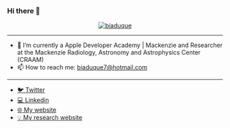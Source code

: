 ### Hi there 👋



<p align="center">
<a data-flickr-embed="true" href="https://www.flickr.com/photos/147494408@N05/51156017346/in/dateposted-public/" title="biaduque"><img src="https://live.staticflickr.com/65535/51156017346_c891ab327d_h.jpg" alt="biaduque"></a>
</p>

***

- 🔭 I’m currently a Apple Developer Academy | Mackenzie and Researcher at the Mackenzie Radiology, Astronomy and Astrophysics Center (CRAAM)
- 📫 How to reach me: biaduque7@hotmail.com

*** 

* [🐦 Twitter](https://twitter.com/_BiaDuque_)
* [💻 Linkedin](https://www.linkedin.com/feed/?trk=Officekey)
* [🌐 My website](https://beatrizduque.carrd.co/)
* [💡 My research website](https://starsandexoplanets.org)

   
<!--
**biaduque/biaduque** is a ✨ _special_ ✨ repository because its `README.md` (this file) appears on your GitHub profile.


https://www.canva.com/design/DAEddFVTLfc/o2Erljz9xi2003P8bfQETQ/view?utm_content=DAEddFVTLfc&utm_campaign=designshare&utm_medium=link&utm_source=publishsharelink


